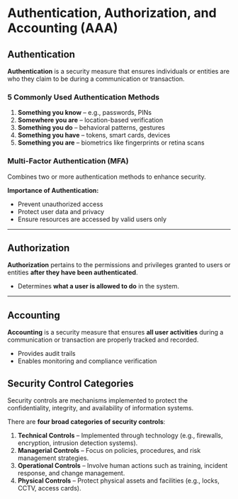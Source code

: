 # Authentication, Authorization, and Accounting (AAA)

## Authentication

**Authentication** is a security measure that ensures individuals or entities are who they claim to be during a communication or transaction.  

### 5 Commonly Used Authentication Methods

1. **Something you know** – e.g., passwords, PINs  
2. **Somewhere you are** – location-based verification  
3. **Something you do** – behavioral patterns, gestures  
4. **Something you have** – tokens, smart cards, devices  
5. **Something you are** – biometrics like fingerprints or retina scans  

### Multi-Factor Authentication (MFA)

Combines two or more authentication methods to enhance security.  

**Importance of Authentication:**
- Prevent unauthorized access  
- Protect user data and privacy  
- Ensure resources are accessed by valid users only  

---

## Authorization

**Authorization** pertains to the permissions and privileges granted to users or entities **after they have been authenticated**.  
- Determines **what a user is allowed to do** in the system.

---

## Accounting

**Accounting** is a security measure that ensures **all user activities** during a communication or transaction are properly tracked and recorded.  
- Provides audit trails  
- Enables monitoring and compliance verification

## Security Control Categories

Security controls are mechanisms implemented to protect the confidentiality, integrity, and availability of information systems.  

There are **four broad categories of security controls**:

1. **Technical Controls** – Implemented through technology (e.g., firewalls, encryption, intrusion detection systems).  
2. **Managerial Controls** – Focus on policies, procedures, and risk management strategies.  
3. **Operational Controls** – Involve human actions such as training, incident response, and change management.  
4. **Physical Controls** – Protect physical assets and facilities (e.g., locks, CCTV, access cards).


